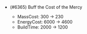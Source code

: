 - (#6365) Buff the Cost of the Mercy

  - MassCost: 300 -> 230
  - EnergyCost: 6000 -> 4600
  - BuildTime: 2000 -> 1200
